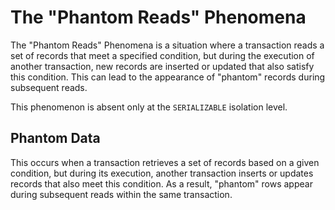 # The "Phantom Reads" Phenomena

The "Phantom Reads" Phenomena is a situation where a transaction reads a set of records that meet a specified condition, but during the execution of another transaction, new records are inserted or updated that also satisfy this condition. This can lead to the appearance of "phantom" records during subsequent reads.

This phenomenon is absent only at the `SERIALIZABLE` isolation level.

## Phantom Data

This occurs when a transaction retrieves a set of records based on a given condition, but during its execution, another transaction inserts or updates records that also meet this condition. As a result, "phantom" rows appear during subsequent reads within the same transaction.
